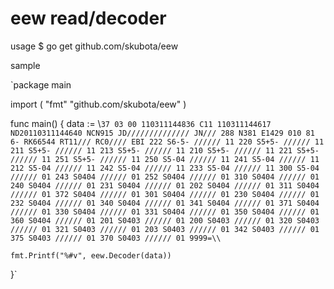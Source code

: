 eew read/decoder
===================

usage
	$ go get github.com/skubota/eew

sample

`package main

import (
	"fmt"
	"github.com/skubota/eew"
)

func main() {
	data := \\`37 03 00 110311144836 C11
110311144617
ND20110311144640 NCN915 JD////////////// JN///
288 N381 E1429 010 81 6- RK66544 RT11/// RC0////
EBI 222 S6-5- ////// 11 220 S5+5- ////// 11 211 S5+5- ////// 11
213 S5+5- ////// 11 210 S5+5- ////// 11 221 S5+5- ////// 11
251 S5+5- ////// 11 250 S5-04 ////// 11 241 S5-04 ////// 11
212 S5-04 ////// 11 242 S5-04 ////// 11 233 S5-04 ////// 11
300 S5-04 ////// 01 243 S0404 ////// 01 252 S0404 ////// 01
310 S0404 ////// 01 240 S0404 ////// 01 231 S0404 ////// 01
202 S0404 ////// 01 311 S0404 ////// 01 372 S0404 ////// 01
301 S0404 ////// 01 230 S0404 ////// 01 232 S0404 ////// 01
340 S0404 ////// 01 341 S0404 ////// 01 371 S0404 ////// 01
330 S0404 ////// 01 331 S0404 ////// 01 350 S0404 ////// 01
360 S0404 ////// 01 201 S0403 ////// 01 200 S0403 ////// 01
320 S0403 ////// 01 321 S0403 ////// 01 203 S0403 ////// 01
342 S0403 ////// 01 375 S0403 ////// 01 370 S0403 ////// 01
9999=\\`

	fmt.Printf("%#v", eew.Decoder(data))
}`


